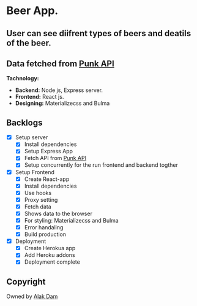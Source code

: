 # Beer App.

## User can see diifrent types of beers and deatils of the beer.

## Data fetched from [Punk API](https://punkapi.com/)

**Tachnology:**

- **Backend:** Node js, Express server.
- **Frontend:** React js.
- **Designing:** Materializecss and Bulma

## Backlogs

- [x] Setup server
  - [x] Install dependencies
  - [x] Setup Express App
  - [x] Fetch API from [Punk API](https://punkapi.com/)
  - [x] Setup concurrently for the run frontend and backend togther
- [x] Setup Frontend
  - [x] Create React-app
  - [x] Install dependencies
  - [x] Use hooks
  - [x] Proxy setting
  - [x] Fetch data
  - [x] Shows data to the browser
  - [x] For styling: Materializecss and Bulma
  - [x] Error handaling
  - [x] Build production
- [x] Deployment
  - [x] Create Herokua app
  - [x] Add Heroku addons
  - [x] Deployment complete

## Copyright

Owned by [Alak Dam](http://www.alakdam.com/)
